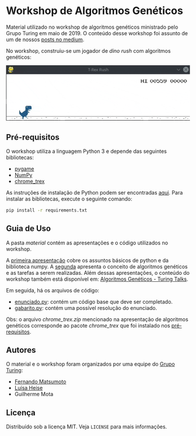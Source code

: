 # Workshop de Algoritmos Genéticos

Material utilizado no workshop de algoritmos genéticos ministrado pelo Grupo Turing
em maio de 2019. O conteúdo desse workshop foi assunto de um de nossos
[posts no medium][1].

No workshop, construiu-se um jogador de _dino rush_ com algoritmos genéticos:

![gif do jogo dino rush](trex_rush.gif)

## Pré-requisitos

O workshop utiliza a linguagem Python 3 e depende das seguintes bibliotecas:

- [pygame](https://www.pygame.org/)
- [NumPy](https://numpy.org/)
- [chrome_trex](https://github.com/GrupoTuring/chrome-trex-rush)

As instruções de instalação de Python podem ser encontradas [aqui](https://realpython.com/installing-python/).
Para instalar as bibliotecas, execute o seguinte comando:

```bash
pip install -r requirements.txt
```

## Guia de Uso

A pasta _material_ contém as apresentações e o código utilizados no workshop.

A [primeira apresentação](material/tutorial_python_numpy.pdf) cobre os assuntos
básicos de python e da biblioteca numpy. A [segunda](material/algoritmos_geneticos.pdf)
apresenta o conceito de algoritmos genéticos e as tarefas a serem realizadas.
Além dessas apresentações, o conteúdo do workshop também está disponível em:
[Algoritmos Genéticos - Turing Talks][1].

Em seguida, há os arquivos de código:

- [enunciado.py](material/genetico.py): contém um código base que deve ser completado.
- [gabarito.py](material/gabarito.py): contém uma possível resolução do enunciado.

Obs: o arquivo *chrome_trex.zip* mencionado na apresentação de algoritmos genéticos
corresponde ao pacote *chrome_trex* que foi instalado nos [pré-requisitos](#pré-requisitos).

## Autores

O material e o workshop foram organizados por uma equipe do [Grupo Turing](https://github.com/GrupoTuring):

- [Fernando Matsumoto](https://github.com/fernandokm)
- [Luísa Heise](https://github.com/luisaheise)
- Guilherme Mota

## Licença

Distribuído sob a licença MIT. Veja `LICENSE` para mais informações.

[1]: https://medium.com/turing-talks/turing-talks-8-algoritmos-gen%C3%A9ticos-a791c25bd7ba
